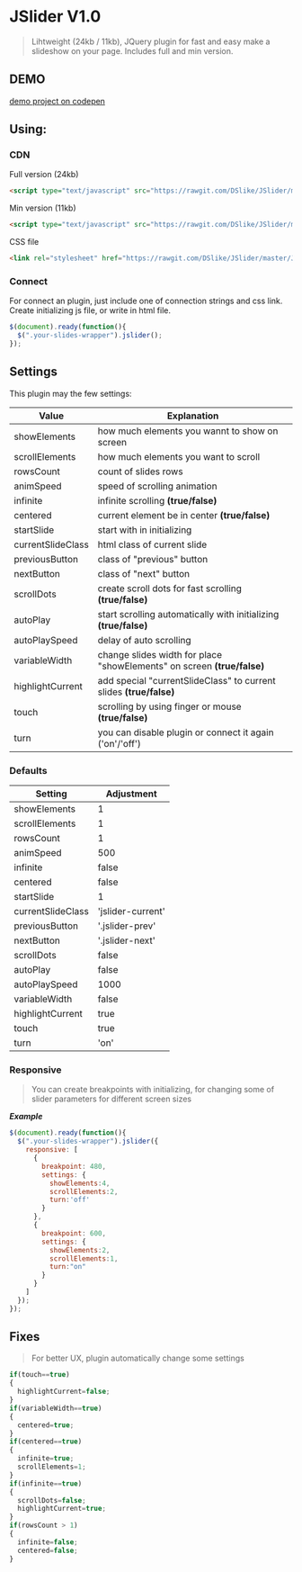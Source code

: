 # JSlider V1.0

> Lihtweight (24kb / 11kb), JQuery plugin for fast and easy make a slideshow on your page. Includes full and min version.

## DEMO
[demo project on codepen](http://codepen.io/D_Slike/full/JKjaeL/)

## Using:

### CDN
Full version (24kb)
```html
<script type="text/javascript" src="https://rawgit.com/DSlike/JSlider/master/JSlider.min.js"></script>
```
Min version (11kb)
```html
<script type="text/javascript" src="https://rawgit.com/DSlike/JSlider/master/JSlider.min.js"></script>
```

CSS file
```html
<link rel="stylesheet" href="https://rawgit.com/DSlike/JSlider/master/JSlider.css" />
```

### Connect

For connect an plugin, just include one of connection strings and css link. Create initializing js file, or write in html file.

```javascript
$(document).ready(function(){
  $(".your-slides-wrapper").jslider();
});
```

## Settings
This plugin may the few settings:

Value|Explanation
--- | ---
showElements|how much elements you wannt to show on screen
scrollElements|how much elements you want to scroll
rowsCount|count of slides rows
animSpeed|speed of scrolling animation
infinite|infinite scrolling **(true/false)**
centered|current element be in center **(true/false)**
startSlide|start with in initializing
currentSlideClass|html class of current slide
previousButton|class of "previous" button
nextButton|class of "next" button
scrollDots|create scroll dots for fast scrolling **(true/false)**
autoPlay|start scrolling automatically with initializing **(true/false)**
autoPlaySpeed|delay of auto scrolling
variableWidth|change slides width for place "showElements" on screen **(true/false)**
highlightCurrent|add special "currentSlideClass" to current slides **(true/false)**
touch|scrolling by using finger or mouse **(true/false)**
turn|you can disable plugin or connect it again ('on'/'off')

### Defaults

Setting|Adjustment
--- | ---
showElements|1
scrollElements|1
rowsCount|1
animSpeed|500
infinite|false
centered|false
startSlide|1
currentSlideClass|'jslider-current'
previousButton|'.jslider-prev'
nextButton|'.jslider-next'
scrollDots|false
autoPlay|false
autoPlaySpeed|1000
variableWidth|false
highlightCurrent|true
touch|true
turn|'on'

### Responsive

>You can create breakpoints with initializing, for changing some of slider parameters for different screen sizes

***Example***
```javascript
$(document).ready(function(){
  $(".your-slides-wrapper").jslider({
    responsive: [
      {
        breakpoint: 480,
        settings: {
          showElements:4,
          scrollElements:2,
          turn:'off'
        }
      },
      {
        breakpoint: 600,
        settings: {
          showElements:2,
          scrollElements:1,
          turn:"on"
        }
      }
    ]
  });
});
```
## Fixes

>For better UX, plugin automatically change some settings

```javascript
if(touch==true)
{
  highlightCurrent=false;
}
if(variableWidth==true)
{
  centered=true;
}
if(centered==true)
{
  infinite=true;
  scrollElements=1;
}
if(infinite==true)
{
  scrollDots=false;
  highlightCurrent=true;
}
if(rowsCount > 1)
{
  infinite=false;
  centered=false;
}
```
